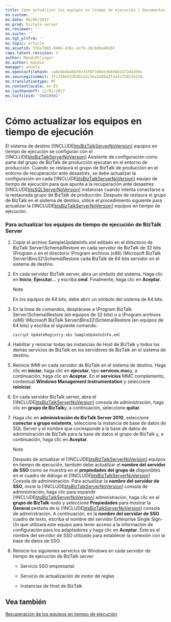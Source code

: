 ```yaml
---
title: Cómo actualizar los equipos en tiempo de ejecución | Documentos de Microsoft
ms.custom: ''
ms.date: 06/08/2017
ms.prod: biztalk-server
ms.reviewer: ''
ms.suite: ''
ms.tgt_pltfrm: ''
ms.topic: article
ms.assetid: 576a7065-04b6-436c-acf9-28c8d6e40107
caps.latest.revision: 3
author: MandiOhlinger
ms.author: mandia
manager: anneta
ms.openlocfilehash: ca8edb4da6b59c33f87100ee3669bb2472d4350c
ms.sourcegitcommit: 3fc338e52d5dbca2c3ea1685a2faafc7582fe23a
ms.translationtype: MT
ms.contentlocale: es-ES
ms.lasthandoff: 12/01/2017
ms.locfileid: "26010901"
---
```

# <a name="how-to-update-the-runtime-computers"></a>Cómo actualizar los equipos en tiempo de ejecución
El sistema de destino [!INCLUDE[btsBizTalkServerNoVersion](../includes/btsbiztalkservernoversion-md.md)] equipos en tiempo de ejecución se configuran con el [!INCLUDE[btsBizTalkServerNoVersion](../includes/btsbiztalkservernoversion-md.md)] Asistente de configuración como parte del grupo de BizTalk de producción ejecutan en el entorno de producción. Cuando se restaura el grupo de BizTalk de producción en el entorno de recuperación ante desastres, se debe actualizar la configuración en cada [!INCLUDE[btsBizTalkServerNoVersion](../includes/btsbiztalkservernoversion-md.md)] equipo de tiempo de ejecución para que apunte a la recuperación ante desastres [!INCLUDE[btsSQLServerNoVersion](../includes/btssqlservernoversion-md.md)] instancias cuando intenta conectarse a la restaurada grupo de BizTalk de producción. Después de restaura el grupo de BizTalk en el sistema de destino, utilice el procedimiento siguiente para actualizar la [!INCLUDE[btsBizTalkServerNoVersion](../includes/btsbiztalkservernoversion-md.md)] equipos en tiempo de ejecución.  
  
### <a name="to-update-the-biztalk-server-runtime-computers"></a>Para actualizar los equipos de tiempo de ejecución de BizTalk Server  
  
1.  Copie el archivo SampleUpdateInfo.xml editado en el directorio de BizTalk Server\Schema\Restore en cada servidor de BizTalk de 32 bits \Program o en el directorio \Program archivos (x86) \Microsoft BizTalk Server\Bins32\Schema\Restore cada BizTalk de 64 bits servidor en el sistema de destino.  
  
2.  En cada servidor BizTalk server, abra un símbolo del sistema. Haga clic en **Inicio**, **Ejecutar…** y escriba **cmd**. Finalmente, haga clic en **Aceptar**.  
  
    > [!NOTE]  
    >  En los equipos de 64 bits, debe abrir un símbolo del sistema de 64 bits.  
  
3.  En la línea de comandos, desplácese a \Program BizTalk Server\Schema\Restore (en equipos de 32 bits) o a \Program archivos (x86) \Microsoft BizTalk Server\Bins32\Schema\Restore (en equipos de 64 bits) y escriba el siguiente comando:  
  
    ```  
    cscript UpdateRegistry.vbs SampleUpdateInfo.xml  
    ```  
  
4.  Habilitar y reiniciar todas las instancias de Host de BizTalk y todos los demás servicios de BizTalk en los servidores de BizTalk en el sistema de destino.  
  
5.  Reinicie WMI en cada servidor de BizTalk en el sistema de destino. Haga clic en **iniciar**, haga clic en **ejecutar**, tipo **services.msc**y, a continuación, haga clic en **Aceptar**. En el **servicios** MMC complemento, contextual **Windows Management Instrumentation** y seleccione **reiniciar**.  
  
6.  En cada servidor BizTalk server, abra el [!INCLUDE[btsBizTalkServerNoVersion](../includes/btsbiztalkservernoversion-md.md)] consola de administración, haga clic en **grupo de BizTalk**y, a continuación, seleccione **quitar**.  
  
7.  Haga clic en **administración de BizTalk Server 2010**, seleccione **conectar a grupo existente**, seleccione la instancia de base de datos de SQL Server y el nombre que corresponde a la base de datos de administración de BizTalk para la base de datos el grupo de BizTalk y, a continuación, haga clic en **Aceptar**.  
  
    > [!NOTE]  
    >  Después de actualizar el [!INCLUDE[btsBizTalkServerNoVersion](../includes/btsbiztalkservernoversion-md.md)] equipos en tiempo de ejecución, también debe actualizar el **nombre del servidor de SSO** como se muestra en el **propiedades del grupo de** disponibles en el cuadro de diálogo el [!INCLUDE[btsBizTalkServerNoVersion](../includes/btsbiztalkservernoversion-md.md)] Consola de administración. Para actualizar la **nombre del servidor de SSO**, inicie la [!INCLUDE[btsBizTalkServerNoVersion](../includes/btsbiztalkservernoversion-md.md)] consola de administración, haga clic para expandir [!INCLUDE[btsBizTalkServerNoVersion](../includes/btsbiztalkservernoversion-md.md)] administración, haga clic en el **grupo de BizTalk** nodo y seleccione **Propiedades** para mostrar la **General** pestaña de la [!INCLUDE[btsBizTalkServerNoVersion](../includes/btsbiztalkservernoversion-md.md)] consola de administración. A continuación, en la **nombre del servidor de SSO** cuadro de texto, escriba el nombre del servidor Enterprise Single Sign-On que utilizará este equipo para tener acceso a la información de configuración para los adaptadores y haga clic en **Aceptar**. Éste es el nombre del servidor de SSO utilizado para establecer la conexión con la base de datos de SSO.  
  
8.  Reinicie los siguientes servicios de Windows en cada servidor de tiempo de ejecución de BizTalk server:  
  
    -   Servicio SSO empresarial  
  
    -   Servicio de actualización de motor de reglas  
  
    -   Instancias de Host de BizTalk  
  
## <a name="see-also"></a>Vea también  
 [Recuperación de los equipos en tiempo de ejecución](../technical-guides/recovering-the-runtime-computers.md)